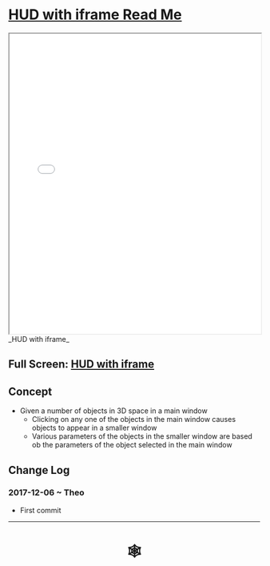 <span style=display:none; >[You are now in a GitHub source code view - click this link to view Read Me file as a web page]( http://www.ladybug.tools/spider/#cookbook/hud-with-iframe/README.md "View file as a web page." ) </span>


# [HUD with iframe Read Me]( #README.md )


<iframe src=.http://www.ladybug.tools/spider/#cookbook/hud-with-iframe/hud-with-iframe.html width=100% height=600px ></iframe>
_HUD with iframe_
<span style="display: none" >Iframes are not viewable in GitHub source code view</span>

## Full Screen: [HUD with iframe]( http://www.ladybug.tools/spider/#cookbook/hud-with-iframe/hud-with-iframe.html )


## Concept

* Given a number of objects in 3D space in a main window
	* Clicking on any one of the objects in the main window causes objects to appear in a smaller window
	* Various parameters of the objects in the smaller window are based ob the parameters of the object selected in the main window



## Change Log

### 2017-12-06 ~ Theo

* First commit

***


# <center title="hello!" ><a href=javascript:window.scrollTo(0,0); style=text-decoration:none; > &#x1f578; </a></center>